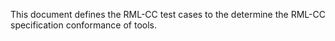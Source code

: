 This document defines the RML-CC test cases to the determine the RML-CC specification conformance of tools.
